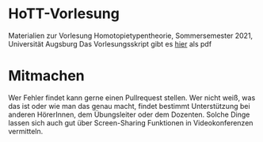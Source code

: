 # HoTT-Vorlesung
Materialien zur Vorlesung Homotopietypentheorie, Sommersemester 2021, Universität Augsburg
Das Vorlesungsskript gibt es [hier](https://felix-cherubini.de/hott-skript.pdf) als pdf

# Mitmachen
Wer Fehler findet kann gerne einen Pullrequest stellen.
Wer nicht weiß, was das ist oder wie man das genau macht, findet bestimmt Unterstützung bei anderen HörerInnen, dem Übungsleiter oder dem Dozenten.
Solche Dinge lassen sich auch gut über Screen-Sharing Funktionen in Videokonferenzen vermitteln.
